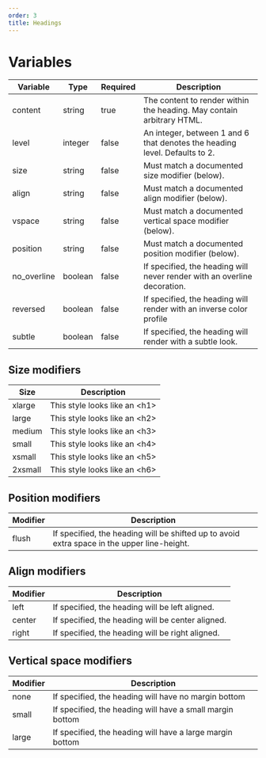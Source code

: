 ```yaml
---
order: 3
title: Headings
---
```

# Variables
| Variable     | Type    | Required | Description                                                                 |
|--------------|---------|----------|-----------------------------------------------------------------------------|
| content      | string  | true     | The content to render within the heading. May contain arbitrary HTML.       |
| level        | integer | false    | An integer, between 1 and 6 that denotes the heading level.  Defaults to 2. |
| size         | string  | false    | Must match a documented size modifier (below).                              |
| align        | string  | false    | Must match a documented align modifier (below).                             |
| vspace       | string  | false    | Must match a documented vertical space modifier (below).                    |
| position     | string  | false    | Must match a documented position modifier (below).                          |
| no_overline  | boolean | false    | If specified, the heading will never render with an overline decoration.    |
| reversed     | boolean | false    | If specified, the heading will render with an inverse color profile         |
| subtle       | boolean | false    | If specified, the heading will render with a subtle look.                   |

## Size modifiers
| Size    | Description                         |
|---------|-------------------------------------|
| xlarge  | This style looks like an &lt;h1&gt; |
| large   | This style looks like an &lt;h2&gt; |
| medium  | This style looks like an &lt;h3&gt; |
| small   | This style looks like an &lt;h4&gt; |
| xsmall  | This style looks like an &lt;h5&gt; |
| 2xsmall | This style looks like an &lt;h6&gt; |

## Position modifiers
| Modifier | Description                                                                                 |
|----------|---------------------------------------------------------------------------------------------|
| flush    | If specified, the heading will be shifted up to avoid extra space in the upper line-height. |

## Align modifiers
| Modifier | Description                                       |
|----------|---------------------------------------------------|
| left     | If specified, the heading will be left aligned.   |
| center   | If specified, the heading will be center aligned. |
| right    | If specified, the heading will be right aligned.  |

## Vertical space modifiers
| Modifier | Description                                               |
|----------|-----------------------------------------------------------|
| none     | If specified, the heading will have no margin bottom      |
| small    | If specified, the heading will have a small margin bottom |
| large    | If specified, the heading will have a large margin bottom |
